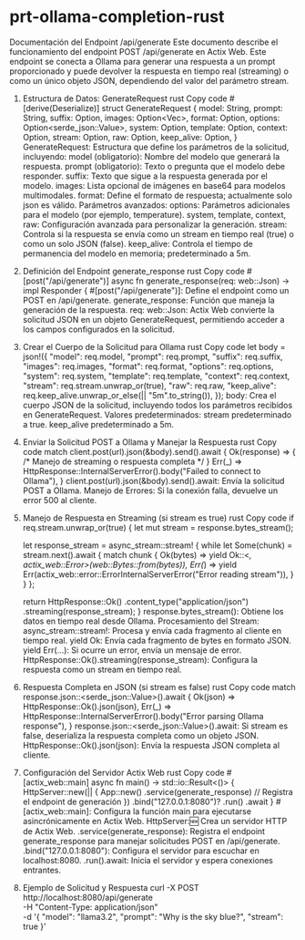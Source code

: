 # prt-ollama-completion-rust
Documentación del Endpoint /api/generate
Este documento describe el funcionamiento del endpoint POST /api/generate en Actix Web. Este endpoint se conecta a Ollama para generar una respuesta a un prompt proporcionado y puede devolver la respuesta en tiempo real (streaming) o como un único objeto JSON, dependiendo del valor del parámetro stream.

1. Estructura de Datos: GenerateRequest
   rust
   Copy code
   #[derive(Deserialize)]
   struct GenerateRequest {
   model: String,
   prompt: String,
   suffix: Option<String>,
   images: Option<Vec<String>>,
   format: Option<String>,
   options: Option<serde_json::Value>,
   system: Option<String>,
   template: Option<String>,
   context: Option<String>,
   stream: Option<bool>,
   raw: Option<bool>,
   keep_alive: Option<String>,
   }
   GenerateRequest: Estructura que define los parámetros de la solicitud, incluyendo:
   model (obligatorio): Nombre del modelo que generará la respuesta.
   prompt (obligatorio): Texto o pregunta que el modelo debe responder.
   suffix: Texto que sigue a la respuesta generada por el modelo.
   images: Lista opcional de imágenes en base64 para modelos multimodales.
   format: Define el formato de respuesta; actualmente solo json es válido.
   Parámetros avanzados:
   options: Parámetros adicionales para el modelo (por ejemplo, temperature).
   system, template, context, raw: Configuración avanzada para personalizar la generación.
   stream: Controla si la respuesta se envía como un stream en tiempo real (true) o como un solo JSON (false).
   keep_alive: Controla el tiempo de permanencia del modelo en memoria; predeterminado a 5m.
2. Definición del Endpoint generate_response
   rust
   Copy code
   #[post("/api/generate")]
   async fn generate_response(req: web::Json<GenerateRequest>) -> impl Responder {
   #[post("/api/generate")]: Define el endpoint como un POST en /api/generate.
   generate_response: Función que maneja la generación de la respuesta.
   req: web::Json<GenerateRequest>: Actix Web convierte la solicitud JSON en un objeto GenerateRequest, permitiendo acceder a los campos configurados en la solicitud.
3. Crear el Cuerpo de la Solicitud para Ollama
   rust
   Copy code
   let body = json!({
   "model": req.model,
   "prompt": req.prompt,
   "suffix": req.suffix,
   "images": req.images,
   "format": req.format,
   "options": req.options,
   "system": req.system,
   "template": req.template,
   "context": req.context,
   "stream": req.stream.unwrap_or(true),
   "raw": req.raw,
   "keep_alive": req.keep_alive.unwrap_or_else(|| "5m".to_string()),
   });
   body: Crea el cuerpo JSON de la solicitud, incluyendo todos los parámetros recibidos en GenerateRequest.
   Valores predeterminados:
   stream predeterminado a true.
   keep_alive predeterminado a 5m.
4. Enviar la Solicitud POST a Ollama y Manejar la Respuesta
   rust
   Copy code
   match client.post(url).json(&body).send().await {
   Ok(response) => { /* Manejo de streaming o respuesta completa */ }
   Err(_) => HttpResponse::InternalServerError().body("Failed to connect to Ollama"),
   }
   client.post(url).json(&body).send().await: Envía la solicitud POST a Ollama.
   Manejo de Errores:
   Si la conexión falla, devuelve un error 500 al cliente.
5. Manejo de Respuesta en Streaming (si stream es true)
   rust
   Copy code
   if req.stream.unwrap_or(true) {
   let mut stream = response.bytes_stream();

   let response_stream = async_stream::stream! {
   while let Some(chunk) = stream.next().await {
   match chunk {
   Ok(bytes) => yield Ok::<_, actix_web::Error>(web::Bytes::from(bytes)),
   Err(_) => yield Err(actix_web::error::ErrorInternalServerError("Error reading stream")),
   }
   }
   };

   return HttpResponse::Ok()
   .content_type("application/json")
   .streaming(response_stream);
   }
   response.bytes_stream(): Obtiene los datos en tiempo real desde Ollama.
   Procesamiento del Stream:
   async_stream::stream!: Procesa y envía cada fragmento al cliente en tiempo real.
   yield Ok: Envía cada fragmento de bytes en formato JSON.
   yield Err(...): Si ocurre un error, envía un mensaje de error.
   HttpResponse::Ok().streaming(response_stream): Configura la respuesta como un stream en tiempo real.
6. Respuesta Completa en JSON (si stream es false)
   rust
   Copy code
   match response.json::<serde_json::Value>().await {
   Ok(json) => HttpResponse::Ok().json(json),
   Err(_) => HttpResponse::InternalServerError().body("Error parsing Ollama response"),
   }
   response.json::<serde_json::Value>().await: Si stream es false, deserializa la respuesta completa como un objeto JSON.
   HttpResponse::Ok().json(json): Envía la respuesta JSON completa al cliente.
7. Configuración del Servidor Actix Web
   rust
   Copy code
   #[actix_web::main]
   async fn main() -> std::io::Result<()> {
   HttpServer::new(|| {
   App::new()
   .service(generate_response) // Registra el endpoint de generación
   })
   .bind("127.0.0.1:8080")?
   .run()
   .await
   }
   #[actix_web::main]: Configura la función main para ejecutarse asincrónicamente en Actix Web.
   HttpServer::new: Crea un servidor HTTP de Actix Web.
   .service(generate_response): Registra el endpoint generate_response para manejar solicitudes POST en /api/generate.
   .bind("127.0.0.1:8080"): Configura el servidor para escuchar en localhost:8080.
   .run().await: Inicia el servidor y espera conexiones entrantes.
8. Ejemplo de Solicitud y Respuesta
   curl -X POST http://localhost:8080/api/generate \
   -H "Content-Type: application/json" \
   -d '{
   "model": "llama3.2",
   "prompt": "Why is the sky blue?",
   "stream": true
   }'
